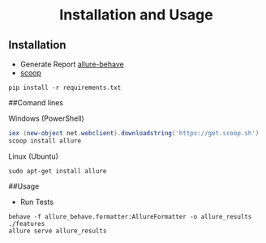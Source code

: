 
<p align="center">
    <h1 align="center">Installation and Usage</h1>
</p>
<p align="center">


## Installation

* Generate Report [allure-behave](https://pypi.org/project/allure-behave/)
* [scoop](https://github.com/lukesampson/scoop)


```
pip install -r requirements.txt
```

##Comand lines

Windows (PowerShell)
```powershell
iex (new-object net.webclient).downloadstring('https://get.scoop.sh')
scoop install allure
```

Linux (Ubuntu)
```Terminal
sudo apt-get install allure
```


##Usage
* Run Tests
```behave
behave -f allure_behave.formatter:AllureFormatter -o allure_results ./features
allure serve allure_results
```
